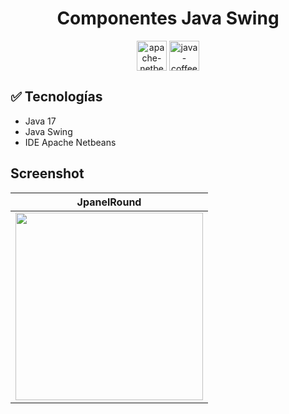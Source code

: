 <h1 align="center">Componentes Java Swing</h1>

<div align="center">
<img align="center" width="48" height="48" src="https://img.icons8.com/color/48/apache-netbeans.png" alt="apache-netbeans"/>
<img align="center" height="48" width="48" src="https://img.icons8.com/color/48/java-coffee-cup-logo--v2.png" alt="java-coffee-cup-logo--v2" />
</div>

## :white_check_mark: Tecnologías
- Java 17
- Java Swing
- IDE Apache Netbeans

## Screenshot
| JpanelRound  |   
| - |
|<img align="center" width=300 src="https://github.com/XGilmar/componentes-java-swing/assets/86094668/9f0eb882-9f54-4af4-aca1-57179a318a15"/>

